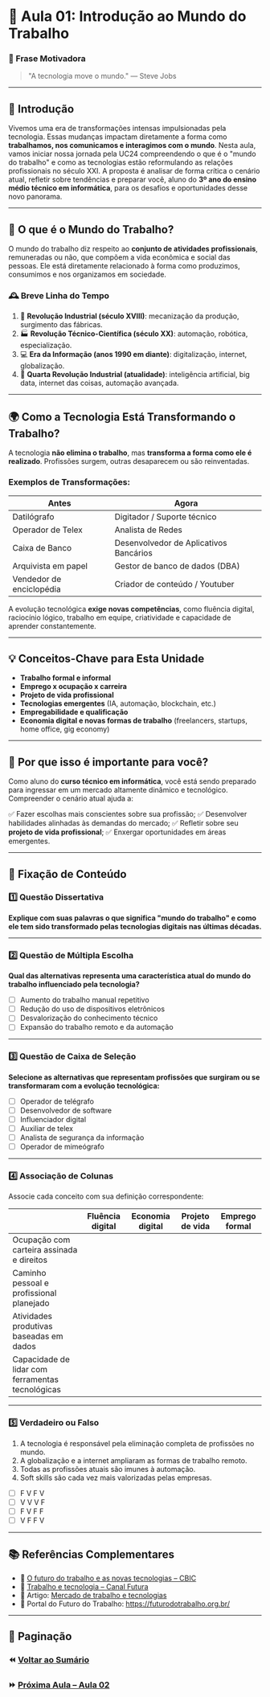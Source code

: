 # 📘 Aula 01: Introdução ao Mundo do Trabalho

### 🎯 Frase Motivadora

> "A tecnologia move o mundo." — Steve Jobs

---

## 🧭 Introdução

Vivemos uma era de transformações intensas impulsionadas pela tecnologia. Essas mudanças impactam diretamente a forma como **trabalhamos, nos comunicamos e interagimos com o mundo**. Nesta aula, vamos iniciar nossa jornada pela UC24 compreendendo o que é o "mundo do trabalho" e como as tecnologias estão reformulando as relações profissionais no século XXI. A proposta é analisar de forma crítica o cenário atual, refletir sobre tendências e preparar você, aluno do **3º ano do ensino médio técnico em informática**, para os desafios e oportunidades desse novo panorama.

---

## 📌 O que é o Mundo do Trabalho?

O mundo do trabalho diz respeito ao **conjunto de atividades profissionais**, remuneradas ou não, que compõem a vida econômica e social das pessoas. Ele está diretamente relacionado à forma como produzimos, consumimos e nos organizamos em sociedade.

### 🕰️ Breve Linha do Tempo

1. 🔧 **Revolução Industrial (século XVIII)**: mecanização da produção, surgimento das fábricas.
2. 🏭 **Revolução Técnico-Científica (século XX)**: automação, robótica, especialização.
3. 💻 **Era da Informação (anos 1990 em diante)**: digitalização, internet, globalização.
4. 🤖 **Quarta Revolução Industrial (atualidade)**: inteligência artificial, big data, internet das coisas, automação avançada.

---

## 🌍 Como a Tecnologia Está Transformando o Trabalho?

A tecnologia **não elimina o trabalho**, mas **transforma a forma como ele é realizado**. Profissões surgem, outras desaparecem ou são reinventadas.

### Exemplos de Transformações:

| Antes                    | Agora                                  |
| ------------------------ | -------------------------------------- |
| Datilógrafo              | Digitador / Suporte técnico            |
| Operador de Telex        | Analista de Redes                      |
| Caixa de Banco           | Desenvolvedor de Aplicativos Bancários |
| Arquivista em papel      | Gestor de banco de dados (DBA)         |
| Vendedor de enciclopédia | Criador de conteúdo / Youtuber         |

A evolução tecnológica **exige novas competências**, como fluência digital, raciocínio lógico, trabalho em equipe, criatividade e capacidade de aprender constantemente.

---

## 💡 Conceitos-Chave para Esta Unidade

- **Trabalho formal e informal**
- **Emprego x ocupação x carreira**
- **Projeto de vida profissional**
- **Tecnologias emergentes** (IA, automação, blockchain, etc.)
- **Empregabilidade e qualificação**
- **Economia digital e novas formas de trabalho** (freelancers, startups, home office, gig economy)

---

## 🎯 Por que isso é importante para você?

Como aluno do **curso técnico em informática**, você está sendo preparado para ingressar em um mercado altamente dinâmico e tecnológico. Compreender o cenário atual ajuda a:

✅ Fazer escolhas mais conscientes sobre sua profissão;
✅ Desenvolver habilidades alinhadas às demandas do mercado;
✅ Refletir sobre seu **projeto de vida profissional**;
✅ Enxergar oportunidades em áreas emergentes.

---

## 🧠 Fixação de Conteúdo

### 1️⃣ Questão Dissertativa

**Explique com suas palavras o que significa "mundo do trabalho" e como ele tem sido transformado pelas tecnologias digitais nas últimas décadas.**

---

### 2️⃣ Questão de Múltipla Escolha

**Qual das alternativas representa uma característica atual do mundo do trabalho influenciado pela tecnologia?**

- [ ] Aumento do trabalho manual repetitivo
- [ ] Redução do uso de dispositivos eletrônicos
- [ ] Desvalorização do conhecimento técnico
- [ ] Expansão do trabalho remoto e da automação

---

### 3️⃣ Questão de Caixa de Seleção

**Selecione as alternativas que representam profissões que surgiram ou se transformaram com a evolução tecnológica:**

- [ ] Operador de telégrafo
- [ ] Desenvolvedor de software
- [ ] Influenciador digital
- [ ] Auxiliar de telex
- [ ] Analista de segurança da informação
- [ ] Operador de mimeógrafo

---

### 4️⃣ Associação de Colunas

Associe cada conceito com sua definição correspondente:

|                                                  | Fluência digital | Economia digital | Projeto de vida | Emprego formal |
| ------------------------------------------------ | ---------------- | ---------------- | --------------- | -------------- |
| Ocupação com carteira assinada e direitos        |                  |                  |                 |                |
| Caminho pessoal e profissional planejado         |                  |                  |                 |                |
| Atividades produtivas baseadas em dados          |                  |                  |                 |                |
| Capacidade de lidar com ferramentas tecnológicas |                  |                  |                 |                |

---

### 5️⃣ Verdadeiro ou Falso

1. A tecnologia é responsável pela eliminação completa de profissões no mundo.
2. A globalização e a internet ampliaram as formas de trabalho remoto.
3. Todas as profissões atuais são imunes à automação.
4. Soft skills são cada vez mais valorizadas pelas empresas.

- [ ] F V F V
- [ ] V V V F
- [ ] F V F F
- [ ] V F F V

---

## 📚 Referências Complementares

- 🎥 [O futuro do trabalho e as novas tecnologias – CBIC](https://cbic.org.br/en_US/entrevista-o-futuro-do-trabalho-e-asnovas-tecnologias/)
- 🎥 [Trabalho e tecnologia – Canal Futura](https://www.youtube.com/watch?v=_dSRr4mQiJE)
- 📘 Artigo: [Mercado de trabalho e tecnologias](https://www.youtube.com/watch?v=YeAV5MeJdgY)
- 📖 Portal do Futuro do Trabalho: https://futurodotrabalho.org.br/

---

## 📎 Paginação

### ⏪ [Voltar ao Sumário](./README.md)

### ⏩ [Próxima Aula – Aula 02](<./Aula 02: Profissões em Transformação.md>)
